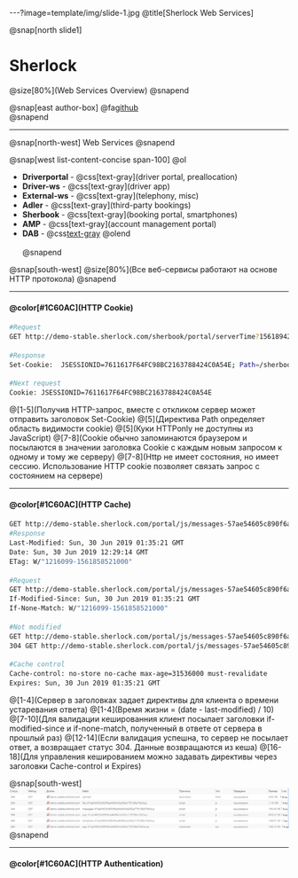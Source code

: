---?image=template/img/slide-1.jpg
@title[Sherlock Web Services]

@snap[north slide1]
<h1>Sherlock</h1>
@size[80%](Web Services Overview)
@snapend

@snap[east author-box]
@fa[github](https://github.com/and-shkrob/gitpitch) <br/>
@snapend

---
@snap[north-west]
Web Services
@snapend

@snap[west list-content-concise span-100]
@ol[](false)
- **Driverportal** - @css[text-gray](driver portal, preallocation)
- **Driver-ws** - @css[text-gray](driver app)
- **External-ws** - @css[text-gray](telephony, misc)
- **Adler** - @css[text-gray](third-party bookings)
- **Sherbook** - @css[text-gray](booking portal, smartphones)
- **AMP** - @css[text-gray](account management portal)
- **DAB** - @css[text-gray](dashboards)
@olend
<br><br>
@snapend

@snap[south-west]
@size[80%](Все веб-сервисы работают на основе HTTP протокола)
@snapend

---
<h4>@color[#1C60AC](HTTP Cookie)</h4>

```bash
#Request
GET http://demo-stable.sherlock.com/sherbook/portal/serverTime?1561894276240

#Response
Set-Cookie:  JSESSIONID=7611617F64FC98BC2163788424C0A54E; Path=/sherbook; HttpOnly

#Next request
Cookie: JSESSIONID=7611617F64FC98BC2163788424C0A54E
```

@[1-5](Получив HTTP-запрос, вместе с откликом сервер может отправить заголовок  Set-Cookie)
@[5](Директива Path определяет область видимости cookie)
@[5](Куки HTTPonly не доступны из JavaScript)
@[7-8](Cookie обычно запоминаются браузером и посылаются в значении заголовка Cookie с каждым новым запросом к одному и тому же серверу)
@[7-8](Http не имеет состояния, но имеет сессию. Использование HTTP cookie позволяет связать запрос с состоянием на сервере)

---

<h4>@color[#1C60AC](HTTP Cache)</h4>

```bash
GET http://demo-stable.sherlock.com/portal/js/messages-57ae54605c890f6ad4d94c3a382e778188a75b0a.js
#Response
Last-Modified: Sun, 30 Jun 2019 01:35:21 GMT
Date: Sun, 30 Jun 2019 12:29:14 GMT
ETag: W/"1216099-1561858521000"

#Request
GET http://demo-stable.sherlock.com/portal/js/messages-57ae54605c890f6ad4d94c3a382e778188a75b0a.js
If-Modified-Since: Sun, 30 Jun 2019 01:35:21 GMT
If-None-Match: W/"1216099-1561858521000"

#Not modified
GET http://demo-stable.sherlock.com/portal/js/messages-57ae54605c890f6ad4d94c3a382e778188a75b0a.js
304 GET http://demo-stable.sherlock.com/portal/js/messages-57ae54605c890f6ad4d94c3a382e778188a75b0a.js

#Cache control
Cache-control: no-store no-cache max-age=31536000 must-revalidate
Expires: Sun, 30 Jun 2019 01:35:21 GMT

```

@[1-4](Сервер в заголовках задает директивы для клиента о времени устаревания ответа)
@[1-4](Время жизни = (date - last-modified) / 10)
@[7-10](Для валидации кешированния клиент посылает заголовки if-modified-since и if-none-match, полученный в ответе от сервера в прошлый раз)
@[12-14](Если валидация успешна, то сервер не посылает ответ, а возвращает статус 304. Данные возвращаются из кеша)
@[16-18](Для управления кешированием можно задавать директивы через заголовки Cache-control и Expires)

@snap[south-west]
![Cache](template/img/cached.png)
@snapend



---

<h4>@color[#1C60AC](HTTP Authentication)</h4>

```bash
```